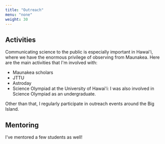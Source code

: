 ```yaml
---
title: "Outreach"
menu: "none"
weight: 30
---
```


## Activities

Communicating science to the public is especially important in Hawai'i, where we
have the enormous privilege of observing from Maunakea. Here are the main activities
that I'm involved with:

- Maunakea scholars
- JTTU
- Astroday
- Science Olympiad at the University of Hawai'i: I was also involved in Science
Olympiad as an undergraduate.

Other than that, I regularly participate in outreach events around the Big Island.

## Mentoring

I've mentored a few students as well!